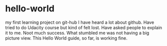 # hello-world
my first learning project on git-hub
I have heard a lot about github. Have tried to do Udacity course but kind of felt lost.
Have asked people to explain it to me. Noot much success.
What stumbled me was not having a big picture view.
This Hello World guide, so far, is working fine.
